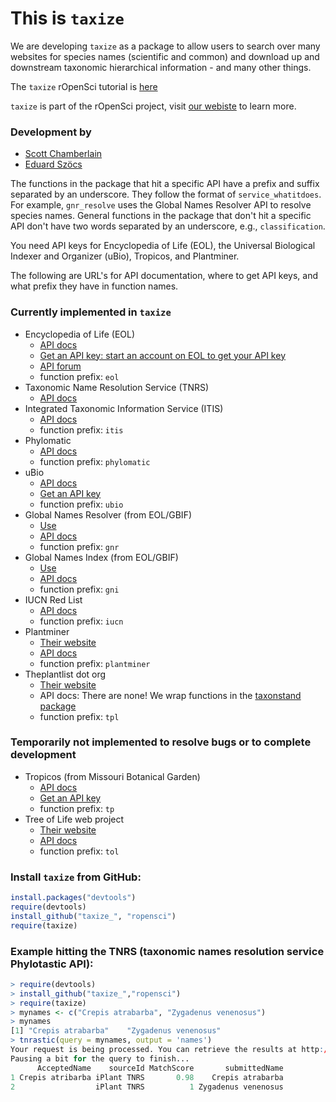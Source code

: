 # This is `taxize`

We are developing `taxize` as a package to allow users to search over many websites for species names (scientific and common) and download up and downstream taxonomic hierarchical information - and many other things. 

The `taxize` rOpenSci tutorial is [here](https://github.com/ropensci/taxize_/wiki/taxize-tutorial)

`taxize` is part of the rOpenSci project, visit [our webiste](http://ropensci.org) to learn more.

### Development by
+ [Scott Chamberlain](http://schamberlain.github.com/scott)
+ [Eduard Szöcs](https://github.com/EDiLD)

The functions in the package that hit a specific API have a prefix and suffix separated by an underscore. They follow the format of `service_whatitdoes`.  For example, `gnr_resolve` uses the Global Names Resolver API to resolve species names.  General functions in the package that don't hit a specific API don't have two words separated by an underscore, e.g., `classification`.

You need API keys for Encyclopedia of Life (EOL), the Universal Biological Indexer and Organizer (uBio), Tropicos, and Plantminer.

The following are URL's for API documentation, where to get API keys, and what prefix they have in function names. 

### Currently implemented in `taxize`
+ Encyclopedia of Life (EOL)
	+ [API docs](http://www.eol.org/api/)
	+ [Get an API key: start an account on EOL to get your API key](http://eol.org/users/register)
	+ [API forum](https://eol.uservoice.com/forums/15429-encyclopedia-of-life-api)
	+ function prefix: `eol`
+ Taxonomic Name Resolution Service (TNRS) 
	+ [API docs](http://tnrs.iplantcollaborative.org/api.html)
+ Integrated Taxonomic Information Service (ITIS)
	+ [API docs](http://www.itis.gov/ws_description.html)
	+ function prefix: `itis`
+ Phylomatic 
	+ [API docs](http://www.phylodiversity.net/phylomatic/phylomatic_api.html)
	+ function prefix: `phylomatic`
+ uBio
	+ [API docs](http://www.ubio.org/index.php?pagename=xml_services)
	+ [Get an API key](http://www.ubio.org/index.php?pagename=form)
	+ function prefix: `ubio`
+ Global Names Resolver (from EOL/GBIF)
	+ [Use](http://resolver.globalnames.org/)
	+ [API docs](http://resolver.globalnames.org/api)
	+ function prefix: `gnr`
+ Global Names Index (from EOL/GBIF)
	+ [Use](http://gni.globalnames.org/)
	+ [API docs](https://github.com/dimus/gni/wiki/api)
	+ function prefix: `gni`
+ IUCN Red List 
  	+ [API docs](https://www.assembla.com/spaces/sis/wiki/Red_List_API?version=3)
  	+ function prefix: `iucn`
+ Plantminer
	+ [Their website](http://www.plantminer.com/)
 	+ [API docs](http://www.plantminer.com/help)
 	+ function prefix: `plantminer`
+ Theplantlist dot org
	+ [Their website](http://www.theplantlist.org/)
 	+ API docs: There are none! We wrap functions in the [taxonstand package](http://cran.r-project.org/web/packages/Taxonstand/index.html)
 	+ function prefix: `tpl`

### Temporarily not implemented to resolve bugs or to complete development
+ Tropicos (from Missouri Botanical Garden)
	+ [API docs](http://services.tropicos.org/help)
	+ [Get an API key](http://services.tropicos.org/help?requestkey)
	+ function prefix: `tp`
+ Tree of Life web project
	+ [Their website](http://tolweb.org/tree/phylogeny.html)
 	+ [API docs](http://tolweb.org/tree/home.pages/downloadtree.html)
 	+ function prefix: `tol`

### Install `taxize` from GitHub:

```R 
install.packages("devtools")
require(devtools)
install_github("taxize_", "ropensci")
require(taxize)
```

### Example hitting the TNRS (taxonomic names resolution service Phylotastic API):

```R 
> require(devtools)
> install_github("taxize_","ropensci")
> require(taxize)
> mynames <- c("Crepis atrabarba", "Zygadenus venenosus")
> mynames
[1] "Crepis atrabarba"    "Zygadenus venenosus"
> tnrastic(query = mynames, output = 'names')
Your request is being processed. You can retrieve the results at http://api.phylotastic.org/tnrs/retrieve/c8b544f0794e13a61b0b63ea7952f664.
Pausing a bit for the query to finish...
      AcceptedName    sourceId MatchScore       submittedName
1 Crepis atribarba iPlant TNRS       0.98    Crepis atrabarba
2                  iPlant TNRS          1 Zygadenus venenosus
```